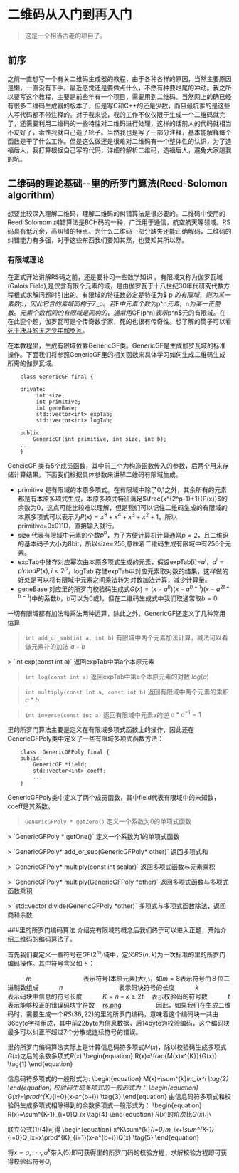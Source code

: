 # 二维码从入门到再入门


> 这是一个相当古老的项目了。

## 前序
之前一直想写一个有关二维码生成器的教程，由于各种各样的原因，当然主要原因是懒，一直没有下手。最近感觉还是要做点什么，不然有种要烂尾的冲动。我之所以要写这个教程，主要是前些年有一个项目，需要用到二维码。当然网上的确已经有很多二维码生成器的版本了，但是写C和C++的还是少数，而且最坑爹的是这些人写代码都不带注释的。对于我来说，我的工作不仅仅限于生成一个二维码就完了，还需要利用二维码的一些特性对二维码进行处理，这样的话前人的代码就相当不友好了，索性我就自己造了轮子。当然我也是写了一部分注释，基本能解释每个函数是干了什么工作。但是这么做还是很难对二维码有一个整体性的认识，为了造福后人，我打算根据自己写的代码，详细的解析二维码，造福后人，避免大家趟我的坑。

## 二维码的理论基础--里的所罗门算法(Reed-Solomon algorithm)
想要比较深入理解二维码，理解二维码的纠错算法是很必要的。二维码中使用的Reed Solomom 纠错算法是BCH码的一种，广泛用于通信，航空航天等领域。RS码具有低冗余，高纠错的特点。为什么二维码一部分缺失还能正确解码，二维码的纠错能力有多强，对于这些东西我们要知其然，也要知其所以然。

### 有限域理论
在正式开始讲解RS码之前，还是要补习一些数学知识 。有限域又称为伽罗瓦域(Galois Field),是仅含有限个元素的域，是由伽罗瓦于十八世纪30年代研究代数方程根式求解问题时引出的。有限域的特征数必定是特征为$ p $的有限域，则为某一素数$p$，因此它含的素域同构于$Z_p$。若$F$中元素个数为$p^n$元素，$n$为某一正整数。元素个数相同的有限域是同构的，通常用$GF(p^n)$表示$p^n$元的有限域。在在此歪个题，伽罗瓦可是个传奇数学家，死的也很有传奇性。想了解的筒子可以看[死于决斗的天才少年伽罗瓦](https://www.douban.com/group/topic/8910122/)。 

在本教程里，生成有限域依靠GenericGF类。GenericGF是生成伽罗瓦域的标准操作。下面我们将参照GenericGF里的相关函数来具体学习如何生成二维码生成所需的伽罗瓦域。
``` 
    class GenericGF final {

	private:
	     int size;
		 int primitive;
	     int geneBase;
		 std::vector<int> expTab;
	     std::vector<int> logTab;
	     
	public:
		GenericGF(int primitive, int size, int b);
	...	
	}
```
GeneicGF 类有5个成员函数，其中前三个为构造函数传入的参数，后两个用来存储计算结果。下面我们根据具体参数来讲解二维码有限域生成。

 - primitive 是有限域的本原多项式。在有限域中除了0,1之外，其余所有的元素都是有本原多项式生成，本原多项式特征满足$\frac{x^{2^p-1}+1}{P(x)}$的余数为0，这点可能比较难以理解，但是我们可以记住二维码生成的有限域的本原多项式可以表示为$P(x)=x^8+x^4+x^3+x^2+1$，所以primitive=0x011D，直接输入就行。
 - size 代表有限域中元素的个数$p^n$，为了方便计算机计算通常$p=2$，且二维码的基本码子大小为8bit，所以size=256,意味着二维码生成有限域中有256个元素。
 - expTab中储存对应幂次由本原多项式生成的元素，假设expTab[i]=$a^i$，$a^i=p^imodP(x), i<2^p$，logTab 存储expTab中对应元素取对数的结果，这样做的好处是可以将有限域中元素之间乘法转为对数加法计算，减少计算量。
 - geneBase 对应里的所罗门校验码生成式$G(x)=(x-a^b)(x-a^{b+1})(x-a^{2t+b-1})$中的系数$b$，$b$可以为0或1，但在二维码生成式中我们取通常取$b=0$

一切有限域都有加法和乘法两种运算，除此之外，GenericGF还定义了几种常用运算

> `int add_or_sub(int a, int b)`
有限域中两个元素加法计算，减法可以看做元素补的加法 $a+b$

<p>    
> `int exp(const int a)`
返回expTab中第a个本原元素

<p>

> `int log(const int a)`
返回expTab中第a个本原元素的对数 $log(a)$

<p>
    
> `int multiply(const int a, const int b)`
返回有限域中两个元素的乘积 $a*b$
    
> `int inverse(const int a)`
返回有限域中元素a的逆 $a*a^{-1}=1$

里的所罗门算法主要是定义在有限域多项式函数上的操作，因此还在GenericGFPoly类中定义了一些有限域多项式函数方法：
```
    class  GenericGFPoly final {
	public:
		GenericGF *field;
		std::vector<int> coeff;
		...
	}
```
GenericGFPoly类中定义了两个成员函数，其中field代表有限域中的未知数，coeff是其系数。

> `GenericGFPoly * getZero()`
定义一个系数为0的单项式函数

<p>
> `GenericGFPoly * getOne()` 
定义一个系数为1的单项式函数

<p>
> `GenericGFPoly* add_or_sub(GenericGFPoly* other)`
返回多项式和

<p>
> `GenericGFPoly* multiply(const int scalar)`
返回多项式函数与元素乘积

<p>
> `GenericGFPoly* multiply(GenericGFPoly *other)`
返回多项式函数与多项式函数乘积

<p>
> `std::vector<GenericGFPoly*> divide(GenericGFPoly *other)`
多项式与多项式函数除法，返回商和余数


###里的所罗门编码算法
介绍完有限域的概念后我们终于可以进入正题，开始介绍二维码的编码算法了。

首先我们要定义一些符号在$GF(2^m)$域中，定义$RS(n,k)$为一次标准的里的所罗门编码操作。其中符号含义如下： 　

　　　$m$　　　　　　　　  表示符号(本原元素)大小，如$m=8$表示符号由８位二进制数组成
　　　$n$　　　　　　　　　表示码块符号的长度
　　　$k$　　　　　　　　　表示码块中信息的符号长度
　　　$K=n-k\geq2t$　 表示校验码的符号数
　　　$t$　　　　　　　　　 表示能够校正的错误码块字符数
　[rs.png]()　　
　　　
因此，如果我们在生成二维码时，需要生成一个$RS(36,22)$的里的所罗门编码，意味着这个编码块一共由36byte字符组成，其中前22byte为信息数据，后14byte为校验编码，这个编码块最多可以纠正不超过7个分散或连续符号的错误。

里的所罗门编码算法实际上是计算信息码符多项式$M(x)$，除以校验码生成多项式$G(x)$之后的余数多项式$R(x)$
\begin{equation}
R(x)=\frac{M(x)x^{K}}{G(x)}
\tag{1}
\end{equation}

信息码符多项式的一般形式为:
\begin{equation}
M(x)=\sum^{k}_im_ix^i
\tag{2}
\end{equation}
校验码生成多项式的一般形式为：
\begin{equation}
G(x)=\prod^{K}_{i=0}(x-a^{b+i})
\tag{3}
\end{equation}
由信息码符多项式和校验码生成多项式相除得到的余数多项式一般形式为：
\begin{equation}
R(x)=\sum^{K-1}_{i=0}Q_ix
\tag{4}
\end{equation}
$R(x)$的阶次比$G(x)$小

联立公式(1)(4)可得
\begin{equation}
x^K\sum^{k}_{i=0}m_ix+\sum^{K-1}_{i=0}Q_ix=x\prod^{K}_{i=1}(x-a^{b+i})Q(x)
\tag{5}
\end{equation}

将$x=a,\cdot\cdot\cdot,a^k$带入(5)即可获得里的所罗门码的校验方程，求解校验方程即可获得校验码符号$Q_i$



